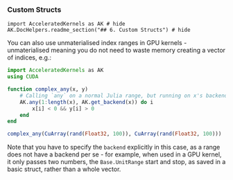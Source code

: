 ### Custom Structs

```@example
import AcceleratedKernels as AK # hide
AK.DocHelpers.readme_section("## 6. Custom Structs") # hide
```

You can also use unmaterialised index ranges in GPU kernels - unmaterialised meaning you do not
need to waste memory creating a vector of indices, e.g.:

```julia
import AcceleratedKernels as AK
using CUDA

function complex_any(x, y)
    # Calling `any` on a normal Julia range, but running on x's backend
    AK.any(1:length(x), AK.get_backend(x)) do i
        x[i] < 0 && y[i] > 0
    end
end

complex_any(CuArray(rand(Float32, 100)), CuArray(rand(Float32, 100)))
```

Note that you have to specify the `backend` explicitly in this case, as a range does not have a
backend per se - for example, when used in a GPU kernel, it only passes two numbers, the
`Base.UnitRange` start and stop, as saved in a basic struct, rather than a whole vector.
